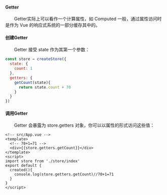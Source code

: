 #### Getter
&emsp;&emsp;Getter实际上可以看作一个计算属性，如 Computed 一般，通过属性访问时是作为 Vue 的响应式系统的一部分缓存其中的。
#### 创建Getter
&emsp;&emsp;Getter 接受 state 作为其第一个参数：
```js
const store = createStore({
  state: {
    count: 1
  },
  getters: {
    getCount(state){
      return state.count + 70
    }
  }
})
```
#### 调用Getter
&emsp;&emsp;Getter 会暴露为 store.getters 对象，你可以以属性的形式访问这些值：
```vue
<!-- src/App.vue -->
<template>
  <!-- 70+1=71 -->
  <div>{{store.getters.getCount}}</div>
</template>
<script>
import store from './store/index'
export default {
  created(){
    console.log(store.getters.getCount)//70+1=71
  }
}
</script>
```

